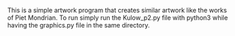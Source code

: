 This is a simple artwork program that creates similar artwork like the works of Piet Mondrian. To run simply run the Kulow_p2.py file with python3 while having the graphics.py file in the same directory.